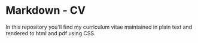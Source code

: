 # Markdown - CV

In this repository you'll find my curriculum vitae maintained in plain text and rendered to html and pdf using CSS.
